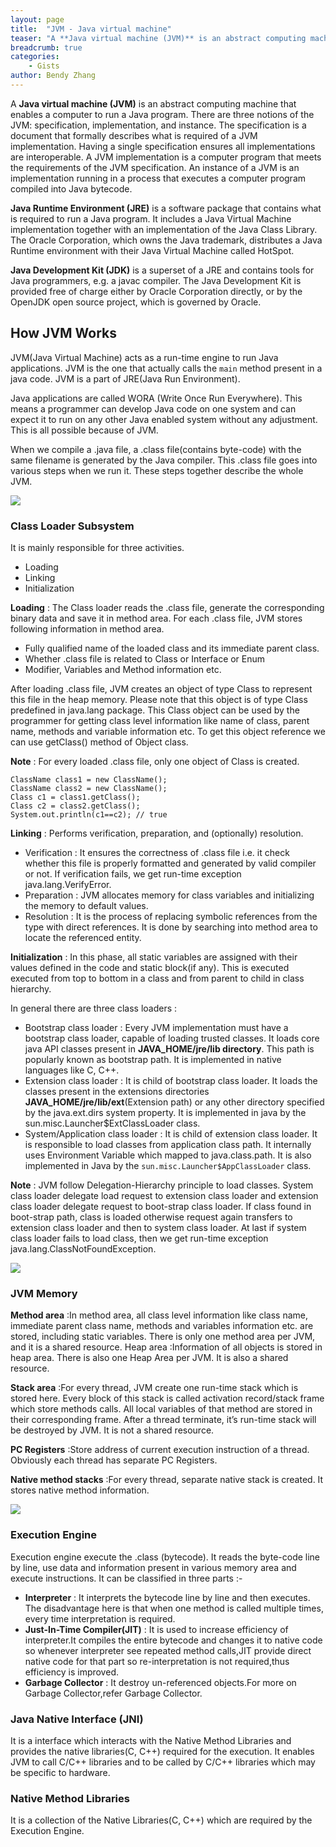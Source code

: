 ```yaml
---
layout: page
title:  "JVM - Java virtual machine"
teaser: "A **Java virtual machine (JVM)** is an abstract computing machine that enables a computer to run a Java program. There are three notions of the JVM: specification, implementation, and instance. The specification is a document that formally describes what is required of a JVM implementation. Having a single specification ensures all implementations are interoperable. A JVM implementation is a computer program that meets the requirements of the JVM specification. An instance of a JVM is an implementation running in a process that executes a computer program compiled into Java bytecode."
breadcrumb: true
categories:
    - Gists
author: Bendy Zhang
---
```


A **Java virtual machine (JVM)** is an abstract computing machine that enables a computer to run a Java program. There are three notions of the JVM: specification, implementation, and instance. The specification is a document that formally describes what is required of a JVM implementation. Having a single specification ensures all implementations are interoperable. A JVM implementation is a computer program that meets the requirements of the JVM specification. An instance of a JVM is an implementation running in a process that executes a computer program compiled into Java bytecode.

**Java Runtime Environment (JRE)** is a software package that contains what is required to run a Java program. It includes a Java Virtual Machine implementation together with an implementation of the Java Class Library. The Oracle Corporation, which owns the Java trademark, distributes a Java Runtime environment with their Java Virtual Machine called HotSpot.

**Java Development Kit (JDK)** is a superset of a JRE and contains tools for Java programmers, e.g. a javac compiler. The Java Development Kit is provided free of charge either by Oracle Corporation directly, or by the OpenJDK open source project, which is governed by Oracle.


## How JVM Works

JVM(Java Virtual Machine) acts as a run-time engine to run Java applications. JVM is the one that actually calls the `main` method present in a java code. JVM is a part of JRE(Java Run Environment).

Java applications are called WORA (Write Once Run Everywhere). This means a programmer can develop Java code on one system and can expect it to run on any other Java enabled system without any adjustment. This is all possible because of JVM.

When we compile a .java file, a .class file(contains byte-code) with the same filename is generated by the Java compiler. This .class file goes into various steps when we run it. These steps together describe the whole JVM.

![](https://cdncontribute.geeksforgeeks.org/wp-content/uploads/jvm-3.jpg)

### Class Loader Subsystem

It is mainly responsible for three activities.

- Loading
- Linking
- Initialization

**Loading** : The Class loader reads the .class file, generate the corresponding binary data and save it in method area. For each .class file, JVM stores following information in method area.

- Fully qualified name of the loaded class and its immediate parent class.
- Whether .class file is related to Class or Interface or Enum
- Modifier, Variables and Method information etc.

After loading .class file, JVM creates an object of type Class to represent this file in the heap memory. Please note that this object is of type Class predefined in java.lang package. This Class object can be used by the programmer for getting class level information like name of class, parent name, methods and variable information etc. To get this object reference we can use getClass() method of Object class.

**Note** : For every loaded .class file, only one object of Class is created.

```
ClassName class1 = new ClassName();
ClassName class2 = new ClassName();
Class c1 = class1.getClass();
Class c2 = class2.getClass();
System.out.println(c1==c2); // true
```

**Linking** : Performs verification, preparation, and (optionally) resolution.

- Verification : It ensures the correctness of .class file i.e. it check whether this file is properly formatted and generated by valid compiler or not. If verification fails, we get run-time exception java.lang.VerifyError.
- Preparation : JVM allocates memory for class variables and initializing the memory to default values.
- Resolution : It is the process of replacing symbolic references from the type with direct references. It is done by searching into method area to locate the referenced entity.

**Initialization** : In this phase, all static variables are assigned with their values defined in the code and static block(if any). This is executed executed from top to bottom in a class and from parent to child in class hierarchy.

In general there are three class loaders :

- Bootstrap class loader : Every JVM implementation must have a bootstrap class loader, capable of loading trusted classes. It loads core java API classes present in **JAVA_HOME/jre/lib directory**. This path is popularly known as bootstrap path. It is implemented in native languages like C, C++.
- Extension class loader : It is child of bootstrap class loader. It loads the classes present in the extensions directories **JAVA_HOME/jre/lib/ext**(Extension path) or any other directory specified by the java.ext.dirs system property. It is implemented in java by the sun.misc.Launcher$ExtClassLoader class.
- System/Application class loader : It is child of extension class loader. It is responsible to load classes from application class path. It internally uses Environment Variable which mapped to java.class.path. It is also implemented in Java by the `sun.misc.Launcher$AppClassLoader` class.

**Note** : JVM follow Delegation-Hierarchy principle to load classes. System class loader delegate load request to extension class loader and extension class loader delegate request to boot-strap class loader. If class found in boot-strap path, class is loaded otherwise request again transfers to extension class loader and then to system class loader. At last if system class loader fails to load class, then we get run-time exception java.lang.ClassNotFoundException.

![](https://cdncontribute.geeksforgeeks.org/wp-content/uploads/jvmclassloader.jpg)



### JVM Memory

**Method area** :In method area, all class level information like class name, immediate parent class name, methods and variables information etc. are stored, including static variables. There is only one method area per JVM, and it is a shared resource.
Heap area :Information of all objects is stored in heap area. There is also one Heap Area per JVM. It is also a shared resource.

**Stack area** :For every thread, JVM create one run-time stack which is stored here. Every block of this stack is called activation record/stack frame which store methods calls. All local variables of that method are stored in their corresponding frame. After a thread terminate, it’s run-time stack will be destroyed by JVM. It is not a shared resource.

**PC Registers** :Store address of current execution instruction of a thread. Obviously each thread has separate PC Registers.

**Native method stacks** :For every thread, separate native stack is created. It stores native method information.

![](https://cdncontribute.geeksforgeeks.org/wp-content/uploads/jvm-memory-2.jpg)


### Execution Engine

Execution engine execute the .class (bytecode). It reads the byte-code line by line, use data and information present in various memory area and execute instructions. It can be classified in three parts :-

- **Interpreter** : It interprets the bytecode line by line and then executes. The disadvantage here is that when one method is called multiple times, every time interpretation is required.
- **Just-In-Time Compiler(JIT)** : It is used to increase efficiency of interpreter.It compiles the entire bytecode and changes it to native code so whenever interpreter see repeated method calls,JIT provide direct native code for that part so re-interpretation is not required,thus efficiency is improved.
- **Garbage Collector** : It destroy un-referenced objects.For more on Garbage Collector,refer Garbage Collector.


### Java Native Interface (JNI)

It is a interface which interacts with the Native Method Libraries and provides the native libraries(C, C++) required for the execution. It enables JVM to call C/C++ libraries and to be called by C/C++ libraries which may be specific to hardware.

### Native Method Libraries

It is a collection of the Native Libraries(C, C++) which are required by the Execution Engine.


